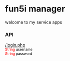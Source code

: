 # fun5i manager
welcome to my service apps

### API
[/login.php](http://localhost:40001/api/login.php) <br />
<sub><span style="color: red;">String</span> username</sub> <br />
<sub><span style="color: red;">String</span> password</sub> <br />